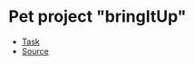 <h1>Pet project "bringItUp"</h1>
<ul dir="auto">
  <li><a target="_blank" href="https://docs.google.com/document/d/1CjrqmuO8sdrEL8XbQjfSsK4_kcnxD_xAnoCUR66RwVA/edit">Task</a></li>
  <li><a target="_blank" href="https://drive.google.com/file/d/1hQ4jHzaNz9g2ftK6qtr1JxJRpRqy7kyd/view">Source</a></li>
</ul>
